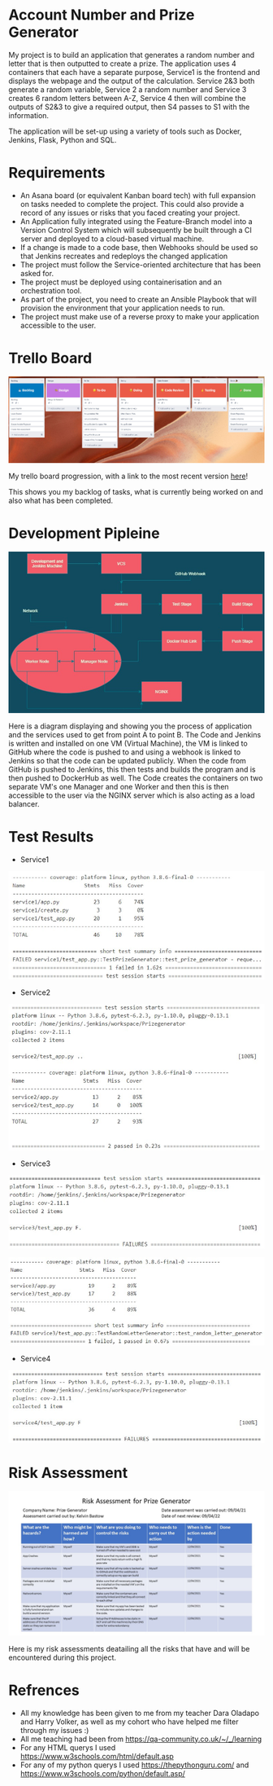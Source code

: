 # Account Number and Prize Generator

My project is to build an application that generates a random number and letter that is then outputted to create a prize. The application uses 4 containers that each have a separate purpose, Service1 is the frontend and displays the webpage and the output of the calculation. Service 2&3 both generate a random variable, Service 2 a random number and Service 3 creates 6 random letters between A-Z, Service 4 then will combine the outputs of S2&3 to give a required output, then S4 passes to S1 with the information.

The application will be set-up using a variety of tools such as Docker, Jenkins, Flask, Python and SQL.

# Requirements

- An Asana board (or equivalent Kanban board tech) with full expansion on tasks needed to complete the project.
This could also provide a record of any issues or risks that you faced creating your project.
- An Application fully integrated using the Feature-Branch model into a Version Control System which will subsequently be built through a CI server and deployed to a cloud-based virtual machine.
- If a change is made to a code base, then Webhooks should be used so that Jenkins recreates and redeploys the changed application
- The project must follow the Service-oriented architecture that has been asked for.
- The project must be deployed using containerisation and an orchestration tool.
- As part of the project, you need to create an Ansible Playbook that will provision the environment that your application needs to run.
- The project must make use of a reverse proxy to make your application accessible to the user.

# Trello Board

![Trello Board](/images/trelloboard.jpg)

My trello board progression, with a link to the most recent version [here][trello-link]!

This shows you my backlog of tasks, what is currently being worked on and also what has been completed.

[trello-link]: https://trello.com/b/hPAOsmi6/account-number-and-prize-generator

# Development Pipleine

![Development Pipeline](/images/MyDevelopmentPipeline.jpg)

Here is a diagram displaying and showing you the process of application and the services used to get from point A to point B. The Code and Jenkins is written and installed on one VM (Virtual Machine), the VM is linked to GitHub where the code is pushed to and using a webhook is linked to Jenkins so that the code can be updated publicly. When the code from GitHub is pushed to Jenkins, this then tests and builds the program and is then pushed to DockerHub as well. The Code creates the containers on two separate VM's one Manager and one Worker and then this is then accessible to the user via the NGINX server which is also acting as a load balancer.
# Test Results

- Service1

![Service1](/images/Service1.jpg)

- Service2

![Service2](/images/Service2.jpg)

- Service3

![Service3](/images/Service3.jpg)

![Service3](/images/ServiceThree.jpg)

- Service4

![Service4](/images/Service4.jpg)

# Risk Assessment

![Risk Assessment](/images/RiskAssessment.jpg)

Here is my risk assessments deatailing all the risks that have and will be encountered during this project.

# Refrences

- All my knowledge has been given to me from my teacher Dara Oladapo and Harry Volker, as well as my cohort who have helped me filter through my issues :)
- All me teaching had been from https://qa-community.co.uk/~/_/learning
- For any HTML querys I used https://www.w3schools.com/html/default.asp
- For any of my python querys I used https://thepythonguru.com/ and https://www.w3schools.com/python/default.asp/
